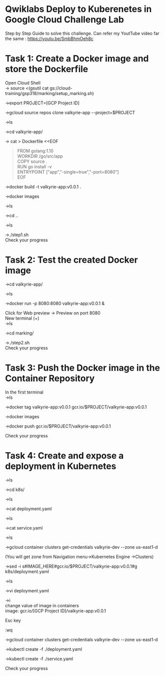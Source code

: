 # Qwiklabs Deploy to Kuberenetes in Google Cloud Challenge Lab

Step by Step Guide to solve this challenge. Can refer my YoutTube video far the same : https://youtu.be/SmbBhmOeh8c

# Task 1: Create a Docker image and store the Dockerfile

Open Cloud Shell              
->  source <(gsutil cat gs://cloud-training/gsp318/marking/setup_marking.sh)              

->export PROJECT=[GCP Project ID]     

->gcloud source repos clone valkyrie-app --project=$PROJECT  

->ls

->cd valkyrie-app/  

-> cat > Dockerfile <<EOF                  
> FROM golang:1.10                 
> WORKDIR /go/src/app                
> COPY source .                   
> RUN go install -v                                  
> ENTRYPOINT ["app","-single=true","-port=8080"]                 
> EOF                            
         
->docker build -t valkyrie-app:v0.0.1 .                   

->docker images              

->ls                  

->cd ..              

->ls                  

->./step1.sh                
Check your progress

# Task 2: Test the created Docker image

->cd valkyrie-app/             
 
->ls                           

->docker run -p 8080:8080 valkyrie-app:v0.0.1 &                    

Click for Web preview -> Preview on port 8080                            
New terminal (+)                  
->ls                    

->cd marking/                  

->./step2.sh                     
Check your progress                

# Task 3: Push the Docker image in the Container Repository

In the first terminal            
->ls                       

->docker tag valkyrie-app:v0.0.1 gcr.io/$PROJECT/valkyrie-app:v0.0.1                     

->docker images                                          

->docker push gcr.io/$PROJECT/valkyrie-app:v0.0.1                          

Check your progress                   

# Task 4: Create and expose a deployment in Kubernetes

->ls                             

->cd k8s/                          

->ls                                       

->cat deployment.yaml                              

->ls                        

->cat service.yaml                             
 
->ls                         

->gcloud container clusters get-credentials valkyrie-dev --zone us-east1-d                                  

(You will get zone from Navigation menu->Kubernetes Engine ->Clusters)                              

->sed -i s#IMAGE_HERE#gcr.io/$PROJECT/valkyrie-app:v0.0.1#g k8s/deployment.yaml                                 

->ls                                                                                 

->vi deployment.yaml                                

->i                          
change value of image in containers                                
image: gcr.io/[GCP Project ID]/valkyrie-app:v0.0.1                               

Esc key                                                       

:wq                                                                                            
                                                                                
->gcloud container clusters get-credentials valkyrie-dev --zone us-east1-d                                                                
                               
->kubectl create -f ./deployment.yaml                                                                                                          

->kubectl create -f ./service.yaml                                      
     
Check your progress                                                                                                                                             

